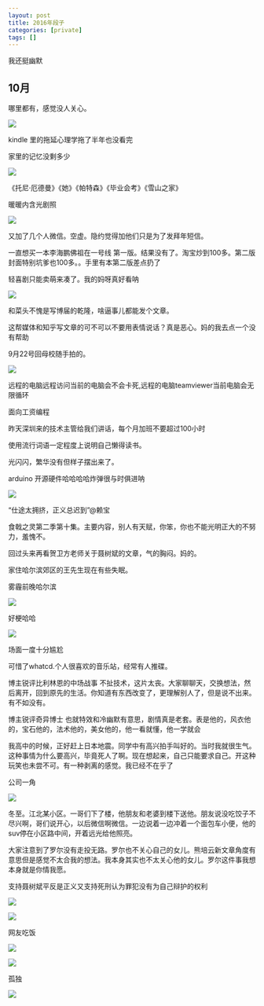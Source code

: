 ```yaml
---
layout: post
title: 2016年段子
categories: [private]
tags: []
---
```


我还挺幽默

<!-- more -->


## 10月

哪里都有，感觉没人关心。

![](https://wanghenshui.github.io/assets/f28bc5698ca4aeb.webp)


kindle 里的拖延心理学拖了半年也没看完

家里的记忆没剩多少

![](https://wanghenshui.github.io/assets/fa1ae9351208bc8.webp)

《托尼·厄德曼》《她》《帕特森》《毕业会考》《雪山之家》

暖暖内含光剧照

![](https://wanghenshui.github.io/assets/45cee895dc7c87a.webp)

又加了几个人微信。空虚。隐约觉得加他们只是为了发拜年短信。

一直想买一本李海鹏佛祖在一号线 第一版。结果没有了。淘宝炒到100多。第二版封面特别坑爹也100多。。手里有本第二版差点扔了

轻喜剧只能卖萌来凑了。我的妈呀真好看呐

![](https://wanghenshui.github.io/assets/4c0f75f8512fc33.webp)

和菜头不愧是写博届的乾隆，啥逼事儿都能发个文章。

这帮媒体和知乎写文章的可不可以不要用表情说话？真是恶心。妈的我去点一个没有帮助


9月22号回母校随手拍的。

![](https://wanghenshui.github.io/assets/1a4696841f0075d.webp)


远程的电脑远程访问当前的电脑会不会卡死,远程的电脑teamviewer当前电脑会无限循环

面向工资编程

昨天深圳来的技术主管给我们讲话，每个月加班不要超过100小时


使用流行词语一定程度上说明自己懒得读书。

光闪闪，繁华没有但样子摆出来了。

arduino 开源硬件哈哈哈哈炸弹很与时俱进呐

![](https://wanghenshui.github.io/assets/533fbac33541ba6.webp)

“仕途太拥挤，正义总迟到”@赖宝

食戟之灵第二季第十集。主要内容，别人有天赋，你笨，你也不能光明正大的不努力，羞愧不。

回过头来再看贺卫方老师关于聂树斌的文章，气的胸闷。妈的。

家住哈尔滨郊区的王先生现在有些失眠。

雾霾前晚哈尔滨

![](https://wanghenshui.github.io/assets/ea1cf25dc5f0b68.jpg)

好梗哈哈

![](https://wanghenshui.github.io/assets/261ba1d17d89db2.jpg)

场面一度十分尴尬

可惜了whatcd.个人很喜欢的音乐站，经常有人推碟。

博主锐评比利林恩的中场战事
不扯技术，这片太丧。大家聊聊天，交换想法，然后离开，回到原先的生活。你知道有东西改变了，更理解别人了，但是说不出来。有不如没有。

博主锐评奇异博士
也就特效和冷幽默有意思，剧情真是老套。表是他的，风衣他的，宝石他的，法术他的，美女他的，他一看就懂，他一学就会

我高中的时候，正好赶上日本地震。同学中有高兴拍手叫好的。当时我就很生气。这种事情为什么要高兴，毕竟死人了啊。现在想起来，自己只能要求自己。开这种玩笑也未尝不可。有一种剥离的感觉。我已经不在乎了

公司一角

![](https://wanghenshui.github.io/assets/c7a7ac4c6853802.jpg)

冬至。江北某小区。一哥们下了楼，他朋友和老婆到楼下送他。朋友说没吃饺子不尽兴啊，哥们说开心，以后微信啊微信。一边说着一边冲着一个面包车小便，他的suv停在小区路中间，开着远光给他照亮。


大家注意到了罗尔没有走投无路。罗尔也不关心自己的女儿。熊培云新文章角度有意思但是感觉不太合我的想法。我本身其实也不太关心他的女儿。罗尔这件事我想本身就是你情我愿。



支持聂树斌平反是正义又支持死刑认为罪犯没有为自己辩护的权利




![](https://wanghenshui.github.io/assets/51d87cdc0972395.jpg)

![](https://wanghenshui.github.io/assets/2c33df718a8ba3b.jpg)


网友吃饭

![](https://wanghenshui.github.io/assets/ceaccc6458b6979.jpg)

![](https://wanghenshui.github.io/assets/c90b2488e0a88e0.jpg)


孤独

![](https://wanghenshui.github.io/assets/5d0d1503a66ae7e.jpg)